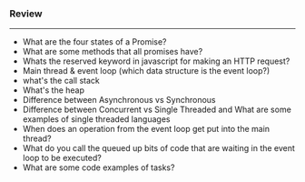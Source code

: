 ### Review
---
* What are the four states of a Promise? 
* What are some methods that all promises have?
* Whats the reserved keyword in javascript for making an HTTP request?
* Main thread & event loop (which data structure is the event loop?)
* what's the call stack
* What's the heap
* Difference between Asynchronous vs Synchronous
* Difference between Concurrent vs Single Threaded and What are some examples of single threaded languages
* When does an operation from the event loop get put into the main thread?
* What do you call the queued up bits of code that are waiting in the event loop to be executed?
* What are some code examples of tasks?
